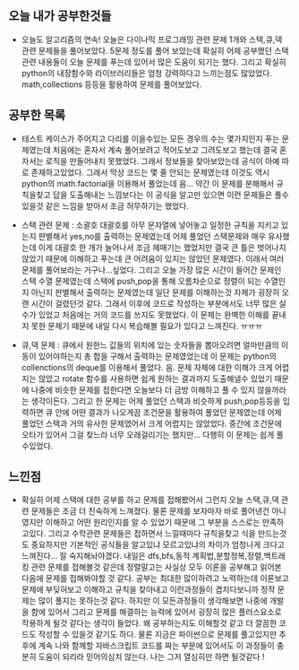 ## 오늘 내가 공부한것들
- 오늘도 알고리즘의 연속! 오늘은 다이나믹 프로그래밍 관련 문제 1개와 스택,큐,덱 관련 문제들을 풀어보았다. 5문제 정도를 풀어 보았는데 확실히 어제 공부했던 스택관련 내용들이 오늘 문제를 푸는데 있어서 많은 도움이 되기는 했다. 그리고 확실히 python의 내장함수와 라이브러리들은 엄청 강력하다고 느끼는점도 많았었다. math,collections 등등을 활용하여 문제를 풀어보았다.

## 공부한 목록
- 테스트 케이스가 주어지고 다리를 이을수있는 모든 경우의 수는 몇가지인지 푸는 문제였는데 처음에는 혼자서 계속 풀어보려고 적어도보고 그려도보고 했는데 결국 혼자서는 로직을 만들어내지 못했었다. 그래서 정보들을 찾아보았는데 공식이 아예 따로 존재하고있었다. 그래서 막상 코드는 몇 줄 안되는 문제였는데 이것도 역시 python의 math.factorial을 이용해서 풀었는데 음... 약간 이 문제를 분해해서 규칙을찾고 답을 도출해내는 느낌보다는 이 공식을 알고만 있으면 이런 문제들은 풀수있을것 같은 느낌을 받아서 조금 허무하기는 했었다.

- 스택 관련 문제 : 소괄호 대괄호를 아무 문자열에 넣어놓고 일정한 규칙을 지키고 있는지 판별해서 yes,no를 출력하는 문제였는데 어제 풀었던 스택문제와 매우 유사했는데 이게 대괄호 한 개가 늘어나서 조금 헤매기는 했었지만 결국 큰 틀은 벗어나지 않았기 때문에 이해하고 푸는데 큰 어려움이 있지는 않았던 문제였다. 이래서 여러 문제를 풀어보라는 거구나...싶었다. 그리고 오늘 가장 많은 시간이 들어간 문제인 스택 수열 문제였는데 스택에 push,pop을 통해 오름차순으로 정렬이 되는 수열인지 아닌지 판별해서 출력하는 문제였는데 일단 문제를 이해하는것 자체가 굉장히 오랜 시간이 걸렸던것 같다. 그래서 이후에 코드로 작성하는 부분에서도 너무 많은 실수가 있었고 처음에는 거의 코드를 쓰지도 못했었다. 이 문제는 완벽한 이해를 끝내지 못한 문제기 때문에 내일 다시 복습해볼 필요가 있다고 느껴진다. ㅠㅠㅠ

- 큐,덱 문제 : 큐에서 원한느 값들의 위치에 있는 숫자들을 뽑아오려면 얼마만큼의 이동이 있어야하는지 총 합을 구해서 출력하는 문제였었는데 이 문제는 python의 collenctions의 deque를 이용해서 풀었다. 음. 문제 자체에 대한 이해가 크게 어렵지는 않았고 rotate 함수를 사용하면 쉽게 원하는 결과까지 도출해낼수 있었기 때문에 나중에 비슷한 문제를 접한다면 오늘보다 더 금방 이해하고 풀 수 있지 않을까라는 생각이든다. 그리고 한 문제는 어제 풀었던 스택과 비슷하게 push,pop등등을 입력하면 큐 안에 어떤 결과가 나오게끔 조건문을 활용하여 풀었던 문제였는데 어제 풀었던 스택과 거의 유사한 문제였어서 크게 어렵지는 않았었다. 중간에 조건문에 오타가 있어서 그걸 찾느라 너무 오래걸리기는 했지만... 다행히 이 문제는 쉽게 풀수있었다.

## 느낀점
- 확실히 어제 스택에 대한 공부를 하고 문제를 접해봤어서 그런지 오늘 스택,큐,덱 관련 문제들은 조금 더 친숙하게 느껴졌다. 물론 문제를 보자마자 바로 풀어낸건 아니였지만 이해하고 어떤 원리인지를 알 수 있었기 때문에 그 부분을 스스로는 만족하고있다. 그리고 수학관련 문제들은 접하면서 느낄때마다 규칙을찾고 식을 만드는것도 중요하지만 기본적인 공식들을 알고있냐 모르고있냐의 차이가 엄청나게 크다고 느껴진다... 잘 숙지해놔야겠다. 내일은 dfs,bfs,동적 계획법,분할정복,정렬,백트래킹 관련 문제를 접해볼것 같은데 정렬말고는 사실상 모두 이론을 공부해고 읽어본 다음에 문제를 접해봐야할 것 같다. 공부는 최대한 많이하려고 노력하는데 이론보고 문제에 부딪혀보고 이해하고 규칙을 찾아내고 이런과정들이 겹치다보니까 정작 문제는 많이 풀지는 못하는것 같다. 하지만 이 모든과정들이 생각해보면 나중에 개발을 함에 있어서 그리고 문제를 해결하는 능력에 있어서 굉장히 많은 플러스요소로 작용하게 될것 같다는 생각이 들었다. 왜 공부하는지도 이해할것 같고 더 깔끔한 코드도 작성할 수 있을것 같기도 하다. 물론 지금은 파이썬으로 문제를 풀고있지만 추후에 계속 나와 함께할 자바스크립트 코드를 짜는 부분에 있어서도 이 과정들이 충분히 도움이 되리라 믿어의심치 않는다. 나는 그저 열심히만 하면 될것같다 !
